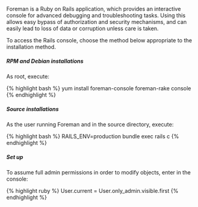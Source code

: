 
Foreman is a Ruby on Rails application, which provides an interactive console for advanced debugging and troubleshooting tasks.  Using this allows easy bypass of authorization and security mechanisms, and can easily lead to loss of data or corruption unless care is taken.

To access the Rails console, choose the method below appropriate to the installation method.

##### RPM and Debian installations

As root, execute:

{% highlight bash %}
yum install foreman-console
foreman-rake console
{% endhighlight %}

##### Source installations

As the user running Foreman and in the source directory, execute:

{% highlight bash %}
RAILS_ENV=production bundle exec rails c
{% endhighlight %}

##### Set up

To assume full admin permissions in order to modify objects, enter in the console:

{% highlight ruby %}
User.current = User.only_admin.visible.first
{% endhighlight %}

